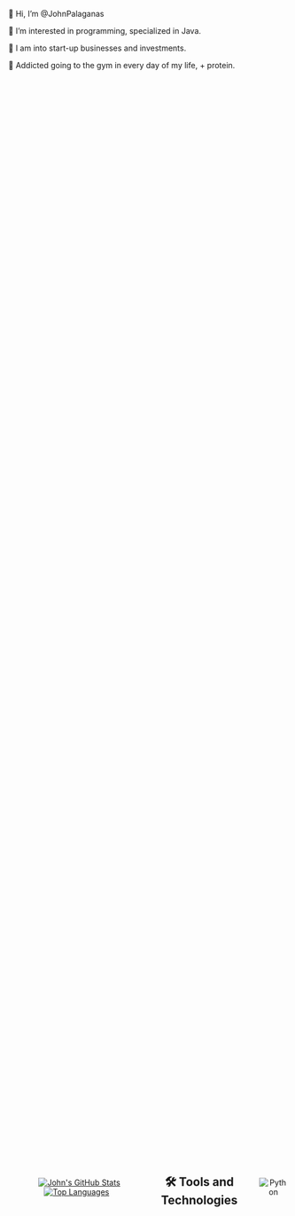 👋 Hi, I’m @JohnPalaganas 

👀 I’m interested in programming, specialized in Java. 

🥦 I am into start-up businesses and investments. 

🔎 Addicted going to the gym in every day of my life, + protein. 

<div align="center" style="display: flex; align-items: center; justify-content: space-between; height: 100vh;">
    <a href="https://github.com/Johnpepsi" style="margin-right: 10px;">
<div align="center">
    <a href="https://github.com/Johnpepsi">
        <img src="https://github-readme-stats.vercel.app/api?username=John&theme=radical" alt="John's GitHub Stats">
    </a>
    <a href="https://github.com/Johnpepsi">
        <img src="https://github-readme-stats.vercel.app/api/top-langs/?username=John&theme=radical&layout=compact" alt="Top Languages">
    </a>
</div>

## :hammer_and_wrench: Tools and Technologies
<p>
  <img alt="Python" src="https://img.shields.io/badge/-Python-3776AB?style=flat-square&logo=python&logoColor=white" />

